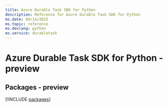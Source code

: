 ```yaml
---
title: Azure Durable Task SDK for Python
description: Reference for Azure Durable Task SDK for Python
ms.date: 04/14/2025
ms.topic: reference
ms.devlang: python
ms.service: durabletask
---
```

# Azure Durable Task SDK for Python - preview
## Packages - preview
[!INCLUDE [packages](durable-task-index.md)]